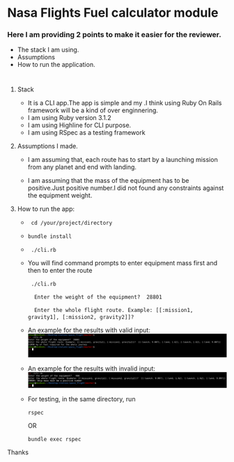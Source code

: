 # Nasa Flights Fuel calculator module


### Here I am providing 2 points to make it easier for the reviewer.
  - The stack I am using.
  - Assumptions
  - How to run the application.

  #
  1. Stack
      * It is a CLI app.The app is simple and my .I think using Ruby On Rails framework
        will be a kind of over enginnering.
      * I am using Ruby version 3.1.2
      * I am using Highline for CLI purpose.
      * I am using RSpec as a testing framework

  2. Assumptions I made.
      * I am assuming that, each route has to start by a launching
     mission from any planet and end with landing.

      * I am assuming that the mass of the equipment has to be
        positive.Just positive number.I did not found any constraints against the equipment weight.

  3. How to run the app:

      *  ```
          cd /your/project/directory
         ```
      * 
        ```
        bundle install
        ```
      *  
         ```
          ./cli.rb
         ```
      *  You will find command prompts to enter equipment mass first and then to enter the route
         ```
          ./cli.rb
         ```

         ```
           Enter the weight of the equipment?  28801

         ```

         ```
           Enter the whole flight route. Example: [[:mission1, gravity1], [:mission2, gravity2]]?  

         ```
      * An example for the results with valid input:
        ![valid input](/public/valid_input.png)

      * An example for the results with invalid input:
        ![Invalid input](/public/bad_input_example.png)

      * For testing, in the same directory, run

         ```
         rspec
         ```
         OR

         ```
         bundle exec rspec
         ```
  Thanks
     

